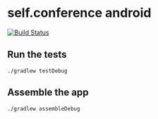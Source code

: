 # self.conference android

[![Build Status](https://travis-ci.org/Selfconference/selfconf-android.svg?branch=master)](https://travis-ci.org/Selfconference/selfconf-android)

## Run the tests

```
./gradlew testDebug
```

## Assemble the app

```
./gradlew assembleDebug
```